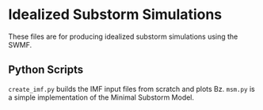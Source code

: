 # Idealized Substorm Simulations

These files are for producing idealized substorm simulations using the SWMF.

## Python Scripts
`create_imf.py` builds the IMF input files from scratch and plots Bz.
`msm.py` is a simple implementation of the Minimal Substorm Model.